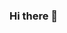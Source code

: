### Hi there 👋

<!--
**MrWaltz-b14/MrWaltz-b14** is a ✨ _special_ ✨ repository because its `README.md` (this file) appears on your GitHub profile.

Here are some ideas to get you started:

- 🔭 I’m currently working on Argonify (Sometimes.... )
- 345 pushups down, only 3,700 more to go lads. 

